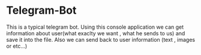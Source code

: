 # Telegram-Bot
This is a typical telegram bot. Using this console application we can get information about user(what exaclty we want , what he sends to us)
and save it into the file. Also we can send back to user information (text , images or etc...)

